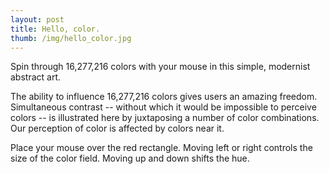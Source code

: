 ```yaml
---
layout: post
title: Hello, color.
thumb: /img/hello_color.jpg
---
```


Spin through 16,277,216 colors with your mouse in this simple, modernist abstract art.

<script src="//scott.ai/js/hello_color.js"></script>
<div id="hello-color-canvas">
</div>

The ability to influence 16,277,216 colors gives users an amazing freedom.   Simultaneous contrast -- without
which it would be impossible to perceive colors -- is illustrated here by juxtaposing a number of color
combinations.  Our perception of color is affected by colors near it. 

Place your mouse over the red rectangle.  Moving left or right controls
the size of the color field.  Moving up and down shifts the hue.

